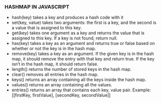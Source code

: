 ### HASHMAP IN JAVASCRIPT

- hash(key) takes a key and produces a hash code with it
- set(key, value) takes two arguments: the first is a key, and the second is a value that is assigned to this key.
- get(key) takes one argument as a key and returns the value that is assigned to this key. If a key is not found, return null.
- has(key) takes a key as an argument and returns true or false based on whether or not the key is in the hash map.
- remove(key) takes a key as an argument. If the given key is in the hash map, it should remove the entry with that key and return true. If the key isn’t in the hash map, it should return false.
- length() returns the number of stored keys in the hash map.
- clear() removes all entries in the hash map.
- keys() returns an array containing all the keys inside the hash map.
- values() returns an array containing all the values.
- entries() returns an array that contains each key, value pair. Example: [[firstKey, firstValue], [secondKey, secondValue]]